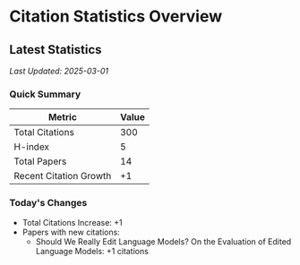 # Citation Statistics Overview

## Latest Statistics
*Last Updated: 2025-03-01*

### Quick Summary
| Metric | Value |
| ------ | ----- |
| Total Citations | 300 |
| H-index | 5 |
| Total Papers | 14 |
| Recent Citation Growth | +1 |

### Today's Changes
- Total Citations Increase: +1
- Papers with new citations:
  - Should We Really Edit Language Models? On the Evaluation of Edited Language Models: +1 citations